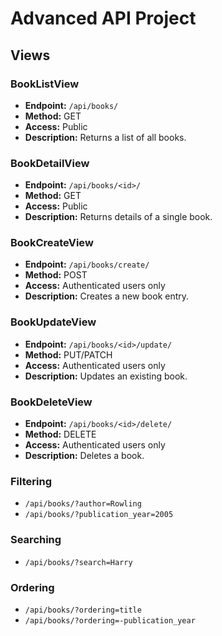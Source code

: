 # Advanced API Project

## Views

### BookListView
- **Endpoint:** `/api/books/`
- **Method:** GET
- **Access:** Public
- **Description:** Returns a list of all books.

### BookDetailView
- **Endpoint:** `/api/books/<id>/`
- **Method:** GET
- **Access:** Public
- **Description:** Returns details of a single book.

### BookCreateView
- **Endpoint:** `/api/books/create/`
- **Method:** POST
- **Access:** Authenticated users only
- **Description:** Creates a new book entry.

### BookUpdateView
- **Endpoint:** `/api/books/<id>/update/`
- **Method:** PUT/PATCH
- **Access:** Authenticated users only
- **Description:** Updates an existing book.

### BookDeleteView
- **Endpoint:** `/api/books/<id>/delete/`
- **Method:** DELETE
- **Access:** Authenticated users only
- **Description:** Deletes a book.

### Filtering
- `/api/books/?author=Rowling`
- `/api/books/?publication_year=2005`

### Searching
- `/api/books/?search=Harry`

### Ordering
- `/api/books/?ordering=title`
- `/api/books/?ordering=-publication_year`
